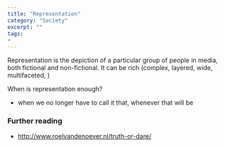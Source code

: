 ```yaml
---
title: "Representation"
category: "Society"
excerpt: ""
tags:
- 
---
```

Representation is the depiction of a particular group of people in media, both fictional and non-fictional. It can be rich (complex, layered, wide, multifaceted, )


When is representation enough?
- when we no longer have to call it that, whenever that will be


### Further reading 
- http://www.roelvandenoever.nl/truth-or-dare/